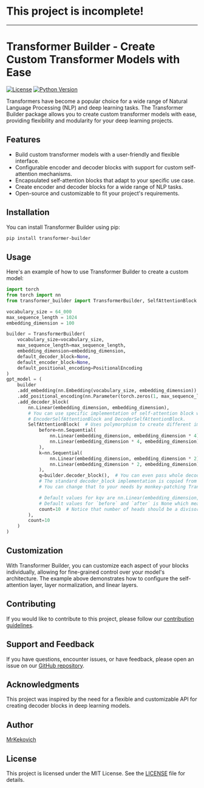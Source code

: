 # This project is incomplete!

---

# Transformer Builder - Create Custom Transformer Models with Ease

[![License](https://img.shields.io/badge/license-MIT-blue.svg)](LICENSE)
[![Python Version](https://img.shields.io/badge/python-3.8%2B-blue.svg)](https://www.python.org/downloads/)

Transformers have become a popular choice for a wide range of Natural Language Processing (NLP) and deep learning tasks.
The Transformer Builder package allows you to create custom transformer models with ease, providing flexibility and
modularity for your deep learning projects.

## Features

- Build custom transformer models with a user-friendly and flexible interface.
- Configurable encoder and decoder blocks with support for custom self-attention mechanisms.
- Encapsulated self-attention blocks that adapt to your specific use case.
- Create encoder and decoder blocks for a wide range of NLP tasks.
- Open-source and customizable to fit your project's requirements.

## Installation

You can install Transformer Builder using pip:

```bash
pip install transformer-builder
```

## Usage

Here's an example of how to use Transformer Builder to create a custom model:

```python
import torch
from torch import nn
from transformer_builder import TransformerBuilder, SelfAttentionBlock

vocabulary_size = 64_000
max_sequence_length = 1024
embedding_dimension = 100

builder = TransformerBuilder(
    vocabulary_size=vocabulary_size,
    max_sequence_length=max_sequence_length,
    embedding_dimension=embedding_dimension,
    default_decoder_block=None,
    default_encoder_block=None,
    default_positional_encoding=PositionalEncoding
)
gpt_model = (
    builder
    .add_embedding(nn.Embedding(vocabulary_size, embedding_dimension))
    .add_positional_encoding(nn.Parameter(torch.zeros(1, max_sequence_length, embedding_dimension)))
    .add_decoder_block(
        nn.Linear(embedding_dimension, embedding_dimension),
        # You can use specific implementation of self-attention block with classes:
        # EncoderSelfAttentionBlock and DecoderSelfAttentionBlock.
        SelfAttentionBlock(  # Uses polymorphism to create different implementations of self-attention block.
            before=nn.Sequential(
                nn.Linear(embedding_dimension, embedding_dimension * 4),
                nn.Linear(embedding_dimension * 4, embedding_dimension),
            ),
            k=nn.Sequential(
                nn.Linear(embedding_dimension, embedding_dimension * 2),
                nn.Linear(embedding_dimension * 2, embedding_dimension),
            ),
            q=builder.decoder_block(),  # You can even pass whole decoder block into self-attention block!
            # The standard decoder_block implementation is copied from GPT-1. 
            # You can change that to your needs by monkey-patching TransformerBuilder or subclassing it.

            # Default values for kqv are nn.Linear(embedding_dimension, embedding_dimension),
            # Default values for `before` and `after` is None which means it won't affect architecture.
            count=10  # Notice that number of heads should be a divisor for embedding dimension.
        ),
        count=10
    )
)

```

## Customization

With Transformer Builder, you can customize each aspect of your blocks individually,
allowing for fine-grained control over your model's architecture.
The example above demonstrates how to configure the self-attention layer,
layer normalization, and linear layers.

## Contributing

If you would like to contribute to this project, please follow our
[contribution guidelines](https://github.com/MrKekovich/transformer-builder/blob/master/CONTRIBUTING.md).

## Support and Feedback

If you have questions, encounter issues, or have feedback, please open an issue on our
[GitHub repository](https://github.com/MrKekovich/transformer-builder).

## Acknowledgments

This project was inspired by the need for a flexible and customizable API for creating
decoder blocks in deep learning models.

## Author

[MrKekovich](https://github.com/MrKekovich)

## License

This project is licensed under the MIT License.
See the [LICENSE](https://github.com/MrKekovich/transformer-builder/blob/master/LICENSE) 
file for details.
